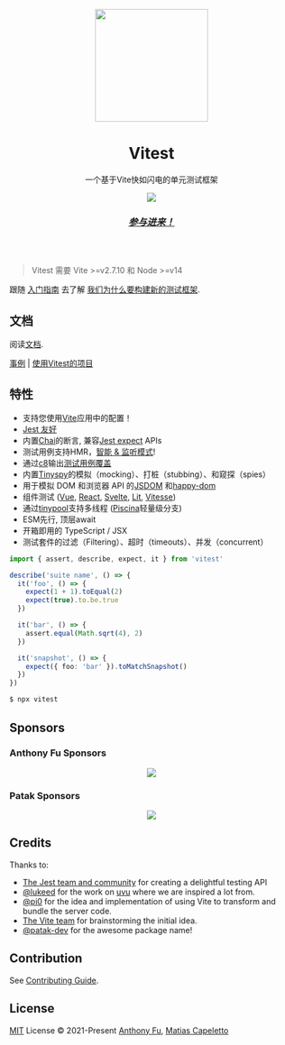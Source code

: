 <p align="center">
<img src="https://user-images.githubusercontent.com/11247099/145112184-a9ff6727-661c-439d-9ada-963124a281f7.png" height="200">
</p>

<h1 align="center">
Vitest
</h1>
<p align="center">
一个基于Vite快如闪电的单元测试框架
<p>
<p align="center">
  <a href="https://www.npmjs.com/package/vitest"><img src="https://img.shields.io/npm/v/vitest?color=a1b858&label="></a>
<p>
<h3 align="center">
<a href="https://chat.vitest.dev"><i>参与进来！</i></a>
</h3>
<br>
<br>

> Vitest 需要 Vite >=v2.7.10 和 Node >=v14

跟随 [入门指南](https://vitest.dev/guide/) 去了解 [我们为什么要构建新的测试框架](https://vitest.dev/guide/why).

## 文档

阅读[文档](https://vitest.dev/).

[事例](https://vitest.dev/guide/#examples) | [使用Vitest的项目](https://vitest.dev/guide/#projects-using-vitest)

## 特性

- 支持您使用[Vite](https://vitejs.dev/)应用中的配置！
- [Jest 友好](https://jestjs.io/docs/snapshot-testing)
- 内置[Chai](https://www.chaijs.com/)的断言, 兼容[Jest expect](https://jestjs.io/docs/expect) APIs
- 测试用例支持HMR，[智能 & 监听模式](https://vitest.dev/guide/features.html#watch-mode)!
- 通过[c8](https://github.com/bcoe/c8)输出[测试用例覆盖](https://vitest.dev/guide/features.html#coverage)  
- 内置[Tinyspy](https://github.com/Aslemammad/tinyspy)的模拟（mocking）、打桩（stubbing）、和窥探（spies）
- 用于模拟 DOM 和浏览器 API 的[JSDOM](https://github.com/jsdom/jsdom) 和[happy-dom](https://github.com/capricorn86/happy-dom)
- 组件测试 ([Vue](./examples/vue), [React](./examples/react), [Svelte](./examples/svelte), [Lit](./examples/lit), [Vitesse](./examples/vitesse))
- 通过[tinypool](https://github.com/Aslemammad/tinypool)支持多线程 ([Piscina](https://github.com/piscinajs/piscina)轻量级分支)
- ESM先行, 顶层await
- 开箱即用的 TypeScript / JSX
- 测试套件的过滤（Filtering）、超时（timeouts）、并发（concurrent）

```ts
import { assert, describe, expect, it } from 'vitest'

describe('suite name', () => {
  it('foo', () => {
    expect(1 + 1).toEqual(2)
    expect(true).to.be.true
  })

  it('bar', () => {
    assert.equal(Math.sqrt(4), 2)
  })

  it('snapshot', () => {
    expect({ foo: 'bar' }).toMatchSnapshot()
  })
})
```

```bash
$ npx vitest
```

## Sponsors

### Anthony Fu Sponsors

<p align="center">
  <a href="https://cdn.jsdelivr.net/gh/antfu/static/sponsors.svg">
    <img src='https://cdn.jsdelivr.net/gh/antfu/static/sponsors.svg'/>
  </a>
</p>

### Patak Sponsors

<p align="center">
  <a href="https://patak.dev/sponsors.svg">
    <img src='https://patak.dev/sponsors.svg'/>
  </a>
</p>

## Credits

Thanks to:

- [The Jest team and community](https://jestjs.io/) for creating a delightful testing API
- [@lukeed](https://github.com/lukeed) for the work on [uvu](https://github.com/lukeed/uvu) where we are inspired a lot from.
- [@pi0](https://github.com/pi0) for the idea and implementation of using Vite to transform and bundle the server code.
- [The Vite team](https://github.com/vitejs/vite) for brainstorming the initial idea.
- [@patak-dev](https://github.com/patak-dev) for the awesome package name!

## Contribution
See [Contributing Guide](https://github.com/vitest-dev/vitest/blob/main/CONTRIBUTING.md).

## License

[MIT](./LICENSE) License © 2021-Present [Anthony Fu](https://github.com/antfu), [Matias Capeletto](https://github.com/patak-dev)
